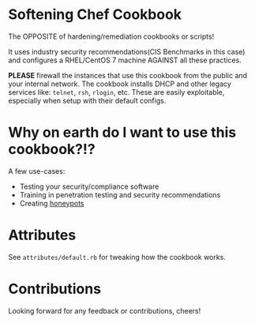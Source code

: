 # Softening Chef Cookbook

The OPPOSITE of hardening/remediation cookbooks or scripts!

It uses industry security recommendations(CIS Benchmarks in this case) and configures a RHEL/CentOS 7 machine AGAINST all these practices.

**PLEASE** firewall the instances that use this cookbook from the public and your internal network. The cookbook installs DHCP and other legacy services like: `telnet`, `rsh`, `rlogin`, etc. These are easily exploitable, especially when setup with their default configs.

# Why on earth do I want to use this cookbook?!?

A few use-cases:

* Testing your security/compliance software
* Training in penetration testing and security recommendations
* Creating [honeypots](https://en.wikipedia.org/wiki/Honeypot_(computing))


# Attributes

See `attributes/default.rb` for tweaking how the cookbook works.


# Contributions

Looking forward for any feedback or contributions, cheers!
